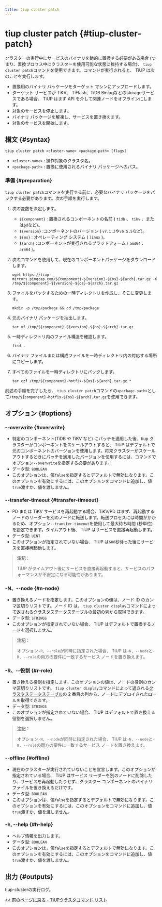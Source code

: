 ```yaml
---
title: tiup cluster patch
---
```


# tiup cluster patch {#tiup-cluster-patch}

クラスターの実行中にサービスのバイナリを動的に置換する必要がある場合 (つまり、置換プロセス中にクラスターを使用可能な状態に維持する場合)、 `tiup cluster patch`コマンドを使用できます。コマンドが実行されると、 TiUP は次のことを実行します。

-   置換用のバイナリ パッケージをターゲット マシンにアップロードします。
-   ターゲット サービスが TiKV、 TiFlash、TiDB Binlogなどのstorageサービスである場合、 TiUP はまず API を介して関連ノードをオフラインにします。
-   対象のサービスを停止します。
-   バイナリ パッケージを解凍し、サービスを置き換えます。
-   対象のサービスを開始します。

## 構文 {#syntax}

```shell
tiup cluster patch <cluster-name> <package-path> [flags]
```

-   `<cluster-name>` : 操作対象のクラスタ名。
-   `<package-path>` : 置換に使用されるバイナリ パッケージへのパス。

### 準備 {#preparation}

`tiup cluster patch`コマンドを実行する前に、必要なバイナリ パッケージをパックする必要があります。次の手順を実行します。

1.  次の変数を決定します。

    -   `${component}` : 置換されるコンポーネントの名前 ( `tidb` 、 `tikv` 、または`pd`など)。
    -   `${version}` :コンポーネントのバージョン ( `v7.1.3`や`v6.5.5`など)。
    -   `${os}` : オペレーティング システム ( `linux` )。
    -   `${arch}` :コンポーネントが実行されるプラットフォーム ( `amd64` 、 `arm64` )。

2.  次のコマンドを使用して、現在のコンポーネントパッケージをダウンロードします。

    ```shell
    wget https://tiup-mirrors.pingcap.com/${component}-${version}-${os}-${arch}.tar.gz -O /tmp/${component}-${version}-${os}-${arch}.tar.gz
    ```

3.  ファイルをパックするための一時ディレクトリを作成し、そこに変更します。

    ```shell
    mkdir -p /tmp/package && cd /tmp/package
    ```

4.  元のバイナリ パッケージを抽出します。

    ```shell
    tar xf /tmp/${component}-${version}-${os}-${arch}.tar.gz
    ```

5.  一時ディレクトリ内のファイル構造を確認します。

    ```shell
    find .
    ```

6.  バイナリ ファイルまたは構成ファイルを一時ディレクトリ内の対応する場所にコピーします。

7.  すべてのファイルを一時ディレクトリにパックします。

    ```shell
    tar czf /tmp/${component}-hotfix-${os}-${arch}.tar.gz *
    ```

前述の手順を完了したら、 `tiup cluster patch`コマンドの`<package-path>`として`/tmp/${component}-hotfix-${os}-${arch}.tar.gz`を使用できます。

## オプション {#options}

### --overwrite {#overwrite}

-   特定のコンポーネント(TiDB や TiKV など) にパッチを適用した後、tiup クラスターがコンポーネントをスケールアウトすると、 TiUP はデフォルトで元のコンポーネントのバージョンを使用します。将来クラスターがスケールアウトするときにパッチを適用したバージョンを使用するには、コマンドでオプション`--overwrite`を指定する必要があります。
-   データ型: `BOOLEAN`
-   このオプションは、値`false`を指定するとデフォルトで無効になります。このオプションを有効にするには、このオプションをコマンドに追加し、値`true`渡すか、値を渡しません。

### --transfer-timeout {#transfer-timeout}

-   PD または TiKV サービスを再起動する場合、TiKV/PD はまず、再起動するノードのリーダーを別のノードに転送します。転送プロセスには時間がかかるため、オプション`--transfer-timeout`を使用して最大待ち時間 (秒単位) を設定できます。タイムアウト後、 TiUP はサービスを直接再起動します。
-   データ型: `UINT`
-   このオプションが指定されていない場合、 TiUP は`600`秒待った後にサービスを直接再起動します。

> **注記：**
>
> TiUP がタイムアウト後にサービスを直接再起動すると、サービスのパフォーマンスが不安定になる可能性があります。

### -N、--node {#n-node}

-   置き換えるノードを指定します。このオプションの値は、ノード ID のカンマ区切りリストです。ノード ID は、 `tiup cluster display`コマンドによって返される[クラスタステータステーブル](/tiup/tiup-component-cluster-display.md)の最初の列から取得できます。
-   データ型: `STRINGS`
-   このオプションが指定されていない場合、 TiUP はデフォルトで置換するノードを選択しません。

> **注記：**
>
> オプション`-R, --role`が同時に指定された場合、 TiUP は`-N, --node`と`-R, --role`の両方の要件に一致するサービス ノードを置き換えます。

### -R、--役割 {#r-role}

-   置き換える役割を指定します。このオプションの値は、ノードの役割のカンマ区切りリストです。 `tiup cluster display`コマンドによって返される[クラスタステータステーブル](/tiup/tiup-component-cluster-display.md)の 2 番目の列から、ノードにデプロイされたロールを取得できます。
-   データ型: `STRINGS`
-   このオプションが指定されていない場合、 TiUP はデフォルトで置き換える役割を選択しません。

> **注記：**
>
> オプション`-N, --node`が同時に指定された場合、 TiUP は`-N, --node`と`-R, --role`の両方の要件に一致するサービス ノードを置き換えます。

### &#x20;--offline {#offline}

-   現在のクラスターが実行されていないことを宣言します。このオプションが指定されている場合、 TiUP はサービス リーダーを別のノードに削除したり、サービスを再起動したりせず、クラスター コンポーネントのバイナリ ファイルを置き換えるだけです。
-   データ型: `BOOLEAN`
-   このオプションは、値`false`を指定するとデフォルトで無効になります。このオプションを有効にするには、このオプションをコマンドに追加し、値`true`渡すか、値を渡しません。

### -h, --help {#h-help}

-   ヘルプ情報を出力します。
-   データ型: `BOOLEAN`
-   このオプションは、値`false`を指定するとデフォルトで無効になります。このオプションを有効にするには、このオプションをコマンドに追加し、値`true`渡すか、値を渡しません。

## 出力 {#outputs}

tiup-clusterの実行ログ。

[&lt;&lt; 前のページに戻る - TiUPクラスタコマンド リスト](/tiup/tiup-component-cluster.md#command-list)
